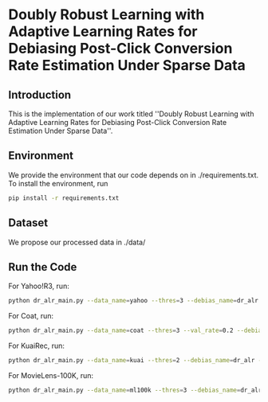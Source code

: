 # Doubly Robust Learning with Adaptive Learning Rates for Debiasing Post-Click Conversion Rate Estimation Under Sparse Data
## Introduction
This is the implementation of our work titled ''Doubly Robust Learning with Adaptive Learning Rates for Debiasing Post-Click Conversion Rate Estimation Under Sparse Data''.
## Environment
We provide the environment that our code depends on in ./requirements.txt. To install the environment, run
```bash
pip install -r requirements.txt
```
## Dataset
We propose our processed data in ./data/

## Run the Code
For Yahoo!R3, run:
```bash
python dr_alr_main.py --data_name=yahoo --thres=3 --debias_name=dr_alr --pred_model_name=mf --prop_model_name=logistic_regression --copy_model_pred=0 --embedding_k=64 --batch_size=4096 --batch_size_prop=32768 --hyper_str=4096_32768_0.05451113517934365_8_0.002430549177577126_2.379971870762413e-05_0.022213149039376996_0.00023193441568994852_0.0005500798277262966_2.345803458032337e-07 --is_tensorboard=0
```

For Coat, run:
```bash
python dr_alr_main.py --data_name=coat --thres=3 --val_rate=0.2 --debias_name=dr_alr --pred_model_name=mf --prop_model_name=logistic_regression --copy_model_pred=0 --embedding_k=16 --batch_size=128 --batch_size_prop=1024 --hyper_str=128_1024_0.08849835812057934_5_0.0023816388518405167_0.0004625855484434969_0.09988215027329404_3.394376569365401e-07_0.031771989079119455_0.006549999743438459 --is_tensorboard=0
```

For KuaiRec, run:
```bash
python dr_alr_main.py --data_name=kuai --thres=2 --debias_name=dr_alr --pred_model_name=mf --prop_model_name=logistic_regression --copy_model_pred=0 --embedding_k=64 --batch_size=4096 --batch_size_prop=32768 --hyper_str=4096_32768_0.07640626255241306_5_0.006152742961925225_0.00010705245764563371_0.07647306971338631_0.00014177672747735153_0.04798410261969416_0.9423863023273242 --is_tensorboard=0
```

For MovieLens-100K, run:
```bash
python dr_alr_main.py --data_name=ml100k --thres=3 --debias_name=dr_alr --pred_model_name=mf --prop_model_name=logistic_regression --copy_model_pred=0 --embedding_k=16 --grad_type=0 --sever=sui1 --tune_type=val --hyper_str=1024_16384_0.06412902800268186_10_0.055884573696062395_0.0001553561044280189_0.09996824747919476_0.000822310202324646_0.011620648238062525_1.9545901971467357e-05 --is_tensorboard=0
```
